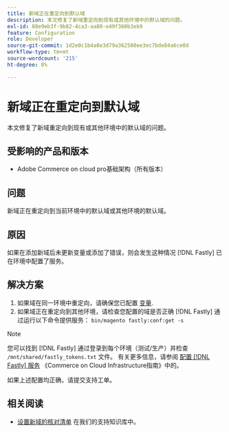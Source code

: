 ```yaml
---
title: 新域正在重定向到默认域
description: 本文修复了新域重定向到现有或其他环境中的默认域的问题。
exl-id: 88e9eb3f-9b82-4ca3-aa80-e49f360b3eb9
feature: Configuration
role: Developer
source-git-commit: 1d2e0c1b4a8e3d79a362500ee3ec7bde84a6ce0d
workflow-type: tm+mt
source-wordcount: '215'
ht-degree: 0%

---
```


# 新域正在重定向到默认域

本文修复了新域重定向到现有或其他环境中的默认域的问题。

## 受影响的产品和版本

* Adobe Commerce on cloud pro基础架构（所有版本）

## 问题

新域正在重定向到当前环境中的默认域或其他环境的默认域。

## 原因

如果在添加新域后未更新变量或添加了错误，则会发生这种情况 [!DNL Fastly] 已在环境中配置了服务。

## 解决方案

1. 如果域在同一环境中重定向，请确保您已配置 [变量](https://experienceleague.adobe.com/docs/commerce-cloud-service/user-guide/configure-store/multiple-sites.html#modify-variables).
1. 如果域正在重定向到其他环境，请检查您配置的域是否正确 [!DNL Fastly] 通过运行以下命令提供服务： `bin/magento fastly:conf:get -s`

>[!NOTE]
>
>您可以找到 [!DNL Fastly] 通过登录到每个环境（测试/生产）并检查 `/mnt/shared/fastly_tokens.txt` 文件。 有关更多信息，请参阅 [配置 [!DNL Fastly] 服务](https://experienceleague.adobe.com/docs/commerce-cloud-service/user-guide/cdn/setup-fastly/fastly-configuration.html) 《Commerce on Cloud Infrastructure指南》中的。

如果上述配置均正确，请提交支持工单。

## 相关阅读

* [设置新域的核对清单](https://experienceleague.adobe.com/docs/commerce-knowledge-base/kb/how-to/checklist-for-setting-up-a-new-domain.html) 在我们的支持知识库中。
